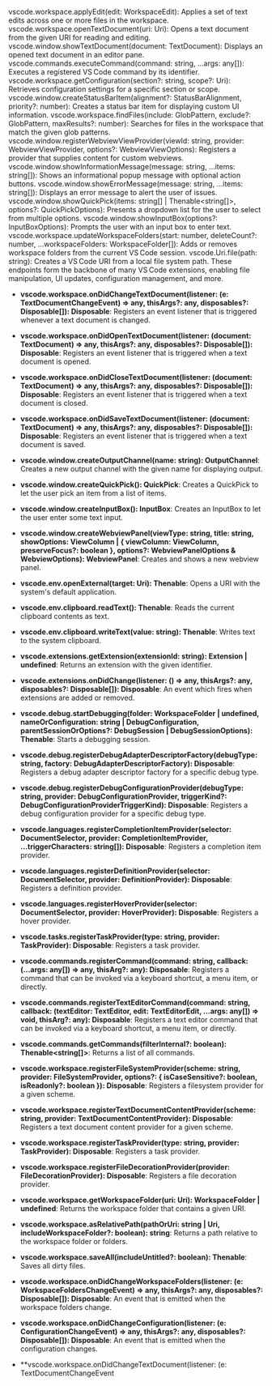 vscode.workspace.applyEdit(edit: WorkspaceEdit): Applies a set of text edits across one or more files in the workspace.
vscode.workspace.openTextDocument(uri: Uri): Opens a text document from the given URI for reading and editing.
vscode.window.showTextDocument(document: TextDocument): Displays an opened text document in an editor pane.
vscode.commands.executeCommand(command: string, ...args: any[]): Executes a registered VS Code command by its identifier.
vscode.workspace.getConfiguration(section?: string, scope?: Uri): Retrieves configuration settings for a specific section or scope.
vscode.window.createStatusBarItem(alignment?: StatusBarAlignment, priority?: number): Creates a status bar item for displaying custom UI information.
vscode.workspace.findFiles(include: GlobPattern, exclude?: GlobPattern, maxResults?: number): Searches for files in the workspace that match the given glob patterns.
vscode.window.registerWebviewViewProvider(viewId: string, provider: WebviewViewProvider, options?: WebviewViewOptions): Registers a provider that supplies content for custom webviews.
vscode.window.showInformationMessage(message: string, ...items: string[]): Shows an informational popup message with optional action buttons.
vscode.window.showErrorMessage(message: string, ...items: string[]): Displays an error message to alert the user of issues.
vscode.window.showQuickPick(items: string[] | Thenable<string[]>, options?: QuickPickOptions): Presents a dropdown list for the user to select from multiple options.
vscode.window.showInputBox(options?: InputBoxOptions): Prompts the user with an input box to enter text.
vscode.workspace.updateWorkspaceFolders(start: number, deleteCount?: number, ...workspaceFolders: WorkspaceFolder[]): Adds or removes workspace folders from the current VS Code session.
vscode.Uri.file(path: string): Creates a VS Code URI from a local file system path.
These endpoints form the backbone of many VS Code extensions, enabling file manipulation, UI updates, configuration management, and more.

- **vscode.workspace.onDidChangeTextDocument(listener: (e: TextDocumentChangeEvent) => any, thisArgs?: any, disposables?: Disposable[]): Disposable**: Registers an event listener that is triggered whenever a text document is changed.

- **vscode.workspace.onDidOpenTextDocument(listener: (document: TextDocument) => any, thisArgs?: any, disposables?: Disposable[]): Disposable**: Registers an event listener that is triggered when a text document is opened.

- **vscode.workspace.onDidCloseTextDocument(listener: (document: TextDocument) => any, thisArgs?: any, disposables?: Disposable[]): Disposable**: Registers an event listener that is triggered when a text document is closed.

- **vscode.workspace.onDidSaveTextDocument(listener: (document: TextDocument) => any, thisArgs?: any, disposables?: Disposable[]): Disposable**: Registers an event listener that is triggered when a text document is saved.

- **vscode.window.createOutputChannel(name: string): OutputChannel**: Creates a new output channel with the given name for displaying output.

- **vscode.window.createQuickPick<T extends QuickPickItem>(): QuickPick<T>**: Creates a QuickPick to let the user pick an item from a list of items.

- **vscode.window.createInputBox(): InputBox**: Creates an InputBox to let the user enter some text input.

- **vscode.window.createWebviewPanel(viewType: string, title: string, showOptions: ViewColumn | { viewColumn: ViewColumn, preserveFocus?: boolean }, options?: WebviewPanelOptions & WebviewOptions): WebviewPanel**: Creates and shows a new webview panel.

- **vscode.env.openExternal(target: Uri): Thenable<boolean>**: Opens a URI with the system's default application.

- **vscode.env.clipboard.readText(): Thenable<string>**: Reads the current clipboard contents as text.

- **vscode.env.clipboard.writeText(value: string): Thenable<void>**: Writes text to the system clipboard.

- **vscode.extensions.getExtension(extensionId: string): Extension<any> | undefined**: Returns an extension with the given identifier.

- **vscode.extensions.onDidChange(listener: () => any, thisArgs?: any, disposables?: Disposable[]): Disposable**: An event which fires when extensions are added or removed.

- **vscode.debug.startDebugging(folder: WorkspaceFolder | undefined, nameOrConfiguration: string | DebugConfiguration, parentSessionOrOptions?: DebugSession | DebugSessionOptions): Thenable<boolean>**: Starts a debugging session.

- **vscode.debug.registerDebugAdapterDescriptorFactory(debugType: string, factory: DebugAdapterDescriptorFactory): Disposable**: Registers a debug adapter descriptor factory for a specific debug type.

- **vscode.debug.registerDebugConfigurationProvider(debugType: string, provider: DebugConfigurationProvider, triggerKind?: DebugConfigurationProviderTriggerKind): Disposable**: Registers a debug configuration provider for a specific debug type.

- **vscode.languages.registerCompletionItemProvider(selector: DocumentSelector, provider: CompletionItemProvider, ...triggerCharacters: string[]): Disposable**: Registers a completion item provider.

- **vscode.languages.registerDefinitionProvider(selector: DocumentSelector, provider: DefinitionProvider): Disposable**: Registers a definition provider.

- **vscode.languages.registerHoverProvider(selector: DocumentSelector, provider: HoverProvider): Disposable**: Registers a hover provider.

- **vscode.tasks.registerTaskProvider(type: string, provider: TaskProvider): Disposable**: Registers a task provider.

- **vscode.commands.registerCommand(command: string, callback: (...args: any[]) => any, thisArg?: any): Disposable**: Registers a command that can be invoked via a keyboard shortcut, a menu item, or directly.

- **vscode.commands.registerTextEditorCommand(command: string, callback: (textEditor: TextEditor, edit: TextEditorEdit, ...args: any[]) => void, thisArg?: any): Disposable**: Registers a text editor command that can be invoked via a keyboard shortcut, a menu item, or directly.

- **vscode.commands.getCommands(filterInternal?: boolean): Thenable<string[]>**: Returns a list of all commands.

- **vscode.workspace.registerFileSystemProvider(scheme: string, provider: FileSystemProvider, options?: { isCaseSensitive?: boolean, isReadonly?: boolean }): Disposable**: Registers a filesystem provider for a given scheme.

- **vscode.workspace.registerTextDocumentContentProvider(scheme: string, provider: TextDocumentContentProvider): Disposable**: Registers a text document content provider for a given scheme.

- **vscode.workspace.registerTaskProvider(type: string, provider: TaskProvider): Disposable**: Registers a task provider.

- **vscode.workspace.registerFileDecorationProvider(provider: FileDecorationProvider): Disposable**: Registers a file decoration provider.

- **vscode.workspace.getWorkspaceFolder(uri: Uri): WorkspaceFolder | undefined**: Returns the workspace folder that contains a given URI.

- **vscode.workspace.asRelativePath(pathOrUri: string | Uri, includeWorkspaceFolder?: boolean): string**: Returns a path relative to the workspace folder or folders.

- **vscode.workspace.saveAll(includeUntitled?: boolean): Thenable<boolean>**: Saves all dirty files.

- **vscode.workspace.onDidChangeWorkspaceFolders(listener: (e: WorkspaceFoldersChangeEvent) => any, thisArgs?: any, disposables?: Disposable[]): Disposable**: An event that is emitted when the workspace folders change.

- **vscode.workspace.onDidChangeConfiguration(listener: (e: ConfigurationChangeEvent) => any, thisArgs?: any, disposables?: Disposable[]): Disposable**: An event that is emitted when the configuration changes.

- **vscode.workspace.onDidChangeTextDocument(listener: (e: TextDocumentChangeEvent 